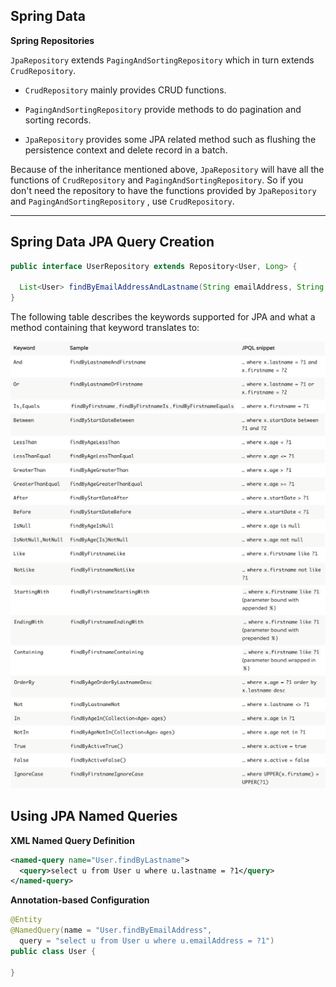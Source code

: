 Spring Data
---

**Spring Repositories**

`JpaRepository` extends `PagingAndSortingRepository` which in turn extends `CrudRepository`.

- `CrudRepository` mainly provides CRUD functions.

- `PagingAndSortingRepository` provide methods to do pagination and sorting records.

- `JpaRepository` provides some JPA related method such as flushing the persistence context and delete record in a batch.

Because of the inheritance mentioned above,  `JpaRepository` will have all the functions of `CrudRepository` and `PagingAndSortingRepository`. So if you don't need the repository to have the functions provided by `JpaRepository` and `PagingAndSortingRepository` , use `CrudRepository`.

---

## Spring Data JPA Query Creation

```java
public interface UserRepository extends Repository<User, Long> {

  List<User> findByEmailAddressAndLastname(String emailAddress, String lastname);
}
```

The following table describes the keywords supported for JPA and what a method containing that keyword translates to:

![query_creation_1.png](./images/query_creation_1.png)
![query_creation_2.png](./images/query_creation_2.png)

## Using JPA Named Queries

**XML Named Query Definition**

```xml
<named-query name="User.findByLastname">
  <query>select u from User u where u.lastname = ?1</query>
</named-query>
```

**Annotation-based Configuration**

```java
@Entity
@NamedQuery(name = "User.findByEmailAddress",
  query = "select u from User u where u.emailAddress = ?1")
public class User {

}
```
